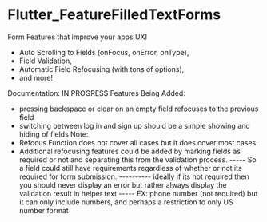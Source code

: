 # Flutter_FeatureFilledTextForms
Form Features that improve your apps UX! 
- Auto Scrolling to Fields (onFocus, onError, onType), 
- Field Validation, 
- Automatic Field Refocusing (with tons of options), 
- and more! 

Documentation: IN PROGRESS
Features Being Added: 
- pressing backspace or clear on an empty field refocuses to the previous field
- switching between log in and sign up should be a simple showing and hiding of fields
Note: 
- Refocus Function does not cover all cases but it does cover most cases. 
- Additional refocusing features could be added by marking fields as required or not and separating this from the validation process. 
----- So a field could still have requirements regardless of whether or not its required for form submission.
---------- ideally if its not required then you should never display an error but rather always display the validation result in helper text
----- EX: phone number (not required) but it can only include numbers, and perhaps a restriction to only US number format

